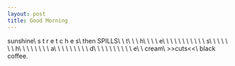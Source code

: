 ```yaml
---
layout: post
title: Good Morning
---
```

sunshine\\
s t r e t c h e s\\
then SPILLS\\
\ t\\
\ \ h\\
\ \ \ e\\
\ \ \ \ \\
\ \ \ \ \ s\\
\ \ \ \ \ \ h\\
\ \ \ \ \ \ \ a\\
\ \ \ \ \ \ \ \ d\\
\ \ \ \ \ \ \ \ \ e\\
\\
cream\\
\>\>cuts\<\<\\
black coffee.
